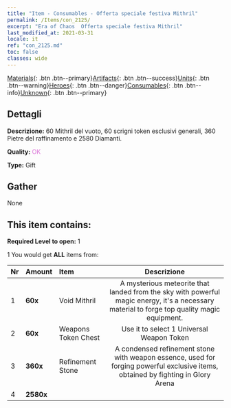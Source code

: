 ```yaml
---
title: "Item - Consumables - Offerta speciale festiva Mithril"
permalink: /Items/con_2125/
excerpt: "Era of Chaos  Offerta speciale festiva Mithril"
last_modified_at: 2021-03-31
locale: it
ref: "con_2125.md"
toc: false
classes: wide
---
```

 [Materials](/it/Items/){: .btn .btn--primary}[Artifacts](/it/Items/Artifacts/){: .btn .btn--success}[Units](/it/Items/Units/){: .btn .btn--warning}[Heroes](/it/Items/Heroes/){: .btn .btn--danger}[Consumables](/it/Items/Consumables/){: .btn .btn--info}[Unknown](/it/Items/Unknown/){: .btn .btn--primary}

## Dettagli
 **Descrizione:** 60 Mithril del vuoto, 60 scrigni token esclusivi generali, 360 Pietre del raffinamento e 2580 Diamanti.

 **Quality:** <span style="color: #DA70D6">OK</span>

 **Type:** Gift

## Gather

  None

## This item contains:

 **Required Level to open:** 1

 1 You would get **ALL** items  from:

  | Nr | Amount |     Item    | Descrizione |
  |:---|:-------|:------------|:-----------:|
  | 1 |  **60x** | Void Mithril | A mysterious meteorite that landed from the sky with powerful magic energy, it's a necessary material to forge top quality magic equipment.  | 
  | 2 |  **60x** | Weapons Token Chest | Use it to select 1 Universal Weapon Token  | 
  | 3 |  **360x** | Refinement Stone | A condensed refinement stone with weapon essence, used for forging powerful exclusive items, obtained by fighting in Glory Arena  | 
  | 4 |  **2580x** | <i class="fas fa-gem"/> |  | 
